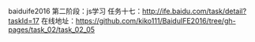 # 
baiduife2016
第二阶段：js学习
任务十七：http://ife.baidu.com/task/detail?taskId=17
在线地址：https://github.com/kiko111/BaiduIFE2016/tree/gh-pages/task_02/task_02_05
